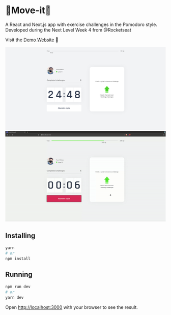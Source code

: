 # 🏅Move-it🏃 

A React and Next.js app with exercise challenges in the Pomodoro style. Developed during the Next Level Week 4 from @Rocketseat

Visit the <a href="https://moveit-dev.netlify.app/">Demo Website</a> 🚀

<img src="screenshots/main.png"
width="800"
/>
<img src="screenshots/app-behavior.gif"
width="800"
/>


## Installing

```bash
yarn
# or
npm install
```

## Running

```bash
npm run dev
# or
yarn dev
```

Open [http://localhost:3000](http://localhost:3000) with your browser to see the result.
